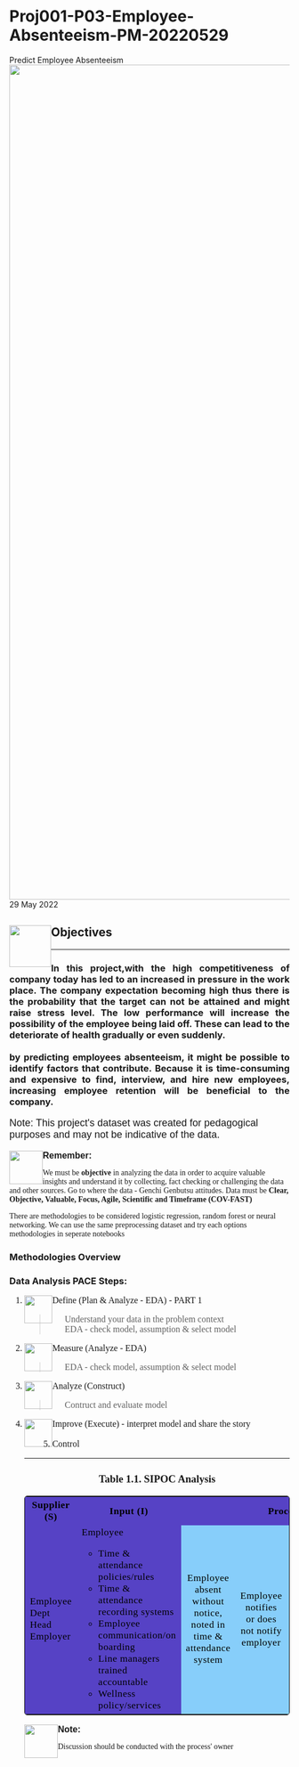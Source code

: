 # Proj001-P03-Employee-Absenteeism-PM-20220529
Predict Employee Absenteeism
<img style="float:left" src="https://i.imgur.com/DWQOJgU.png" width="1500">

<hr>
29 May 2022

<div>
<img style="float: left" src="https://i.postimg.cc/qvZpHzhk/002-Img-Objectives-Draft-2-20220819.png(https://postimg.cc/cvYpQ1Bj)" width="75">
<h2 id="Obj1">Objectives</h2>
<hr>

<h3 style="text-align:justify">In this project,with the high competitiveness of company today has led to an increased in pressure in the work place. The company expectation becoming high thus there is the probability that the target can not be attained and might raise stress level. The low performance will increase the possibility of the employee being laid off. These can lead to the deteriorate of health gradually or even suddenly.
<br><br>
by predicting employees absenteeism, it might be possible to identify factors that contribute. Because it is time-consuming and expensive to find, interview, and hire new employees, increasing employee retention will be beneficial to the company.</h3> 
<p style = "font-family: Arial; font-size: 18px">Note: This project's dataset was created for pedagogical purposes and may not be indicative of the data.</p>    
</div> 

<div class="alert alert-block alert-warning">
<img style="float: left" src="https://i.postimg.cc/kXz8cFqC/005-Img-Yellow-Notes-Draft-1-20220819.png" width="60">
<b style = "font-family: Arial; font-size: 16px">Remember:</b><p style = "font-family:Verdana; font-size:14px">We must be <b>objective</b> in analyzing the data in order to acquire valuable insights and understand it by collecting, fact checking or challenging the data and other sources. Go to where the data - Genchi Genbutsu attitudes. Data must be <b>Clear, Objective, Valuable, Focus, Agile, Scientific and Timeframe (COV-FAST)</b></p>
    <p style = "font-family:Verdana; font-size:14px">There are methodologies to be considered logistic regression, random forest or neural networking. We can use the same preprocessing dataset and try each options methodologies in seperate notebooks</p>
</div>
    <h3>Methodologies Overview</h3>
<h3>Data Analysis PACE Steps:</h3>
   <ol style="font-family:Verdana; font-size:16px">
    <li><img style="float:left" src="https://i.imgur.com/gIne5bH.png" width="50"> Define (Plan & Analyze - EDA) - PART 1</li> 
    <blockquote>
    <ol>Understand your data in the problem context
        <br>EDA - check model, assumption & select model
    </ol>
    </blockquote>
        <li><img style="float:left" src="https://i.imgur.com/rb8V6X5.png" width="50">Measure (Analyze - EDA)</li>
    <blockquote>
    <ol> EDA - check model, assumption & select model
     </ol>
    </blockquote>
    <li><img style="float:left" src="https://i.imgur.com/J4M3HKM.png" width="50">Analyze (Construct) </li>
    <blockquote>
    <ol>Contruct and evaluate model
     </ol>
    </blockquote>
    <li><img style="float:left" src="https://i.imgur.com/wpcEXQC.png" width="50">Improve (Execute) - interpret model and share the story</li>
    <br>
    <li>Control</li>   

<hr>
<table style="color:black;
           display:fill;
           border-colapse: colapse;
           width: 100%;
           border: 1px solid black;
           border-collapse: collapse;
           border-style: solid;
           border-radius:5px;
           background-color:#5642C5;
           font-size:110%;
           font-family:Verdana;
           letter-spacing:0.5px">
  <h3 style = "text-align:center">Table 1.1. SIPOC Analysis</h3>
  <tr>
    <th>Supplier (S)
    <th colspan="2">Input (I)</th>    
    <th colspan="4">Process (P)</th>
    <th colspan="2">Output (O)</th>
    <th colspan="2">Customer (C)</th>  
  </tr>
    <td>Employee
    <br>Dept Head
    <br>Employer</td>
    <td colspan="2">Employee
        <ul>
            <li>Time & attendance policies/rules
            <li>Time & attendance recording systems
            <li>Employee communication/on boarding
            <li>Line managers trained accountable 
            <li>Wellness policy/services
        </ul></td> 
    <td style="background:LightSkyBlue;text-align:center">Employee absent without notice, noted in time & attendance system </td>
    <td style="background:LightSkyBlue;text-align:center">Employee notifies or does not notify  employer</td>
    <td style="background:LightSkyBlue;text-align:center">Employee return to work & investigation to establish facts</td>
    <td style="background:LightSkyBlue">Reason accepted as valid & leave/time records adjusted</td>
    <td style="background:LightSkyBlue">Reason accepted or not accepted as valid & leave/time records adjusted</td>
    <td>   
    <ul>
            <li>Update time/attendance & leave records
            <li>Diciplinary process if appropriate  
            <li>Absenteeism tracking & trend analysis
        </ul>
    </td>
    <td colspan="2" style="margin: auto; display:fill; word-wrap: break-word">
        <ul>
            <li>Dept Head
            <li>HR
            <li>Employer
        </ul>
    </td>
 </table>
<div class="alert alert-block alert-warning">
<img style="float: left" src="https://i.postimg.cc/kXz8cFqC/005-Img-Yellow-Notes-Draft-1-20220819.png" width="60">
<b style = "font-family: Arial; font-size: 16px">Note:</b><p style = "font-family:Verdana; font-size:14px">Discussion should be conducted with the process' owner</p>
</div>
